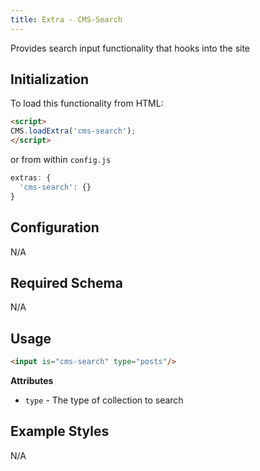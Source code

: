 ```yaml
---
title: Extra - CMS-Search
---
```


Provides search input functionality that hooks into the site


## Initialization

To load this functionality from HTML:

```html
<script>
CMS.loadExtra('cms-search');
</script>
```

or from within `config.js`

```js
extras: {
  'cms-search': {}
}
```


## Configuration

N/A


## Required Schema

N/A


## Usage

```html
<input is="cms-search" type="posts"/>
```

**Attributes**

- `type` - The type of collection to search


## Example Styles

N/A
